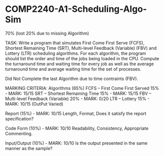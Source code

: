 # COMP2240-A1-Scheduling-Algo-Sim 
70% (lost 20% due to missing Algorithm)

TASK:
Write a program that simulates First Come First Serve (FCFS), Shortest Remaining Time (SRT), Multi-level Feedback (Variable) (FBV) and Lottery (LTR) scheduling algorithms. 
For each algorithm, the program should list the order and time of the jobs being loaded in the CPU. 
Compute the turnaround time and waiting time for every job as well as the average turnaround time and average waiting time for the set of processes.

Did Not Complete the last Algorithm due to time contraints (FBV). 

MARKING CRITERIA: 
Algorithms (65%)
FCFS – First Come First Served 15% - MARK: 15/15
SRT – Shortest Remaining Time 15% - MARK: 15/15
FBV – Multi-level Feedback (Variable) 20% - MARK: 0/20
LTR – Lottery 15% - MARK: 10/15 (OutPut Varied)

Report (15%) - MARK: 10/15
Length, Format, Does it satisfy the report specification?

Code Form (10%) - MARK: 10/10
Readability, Consistency, Appropriate Commenting.

Input/Output (10%) - MARK: 10/10
Is the output presented in the same manner as the sample?
